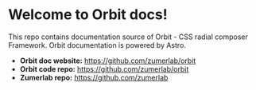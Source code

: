 # Welcome to Orbit docs!

This repo contains documentation source of Orbit - CSS radial composer Framework. Orbit documentation is powered by Astro.

- **Orbit doc website:** https://github.com/zumerlab/orbit
- **Orbit code repo:** https://github.com/zumerlab/orbit
- **Zumerlab repo:** https://github.com/zumerlab

